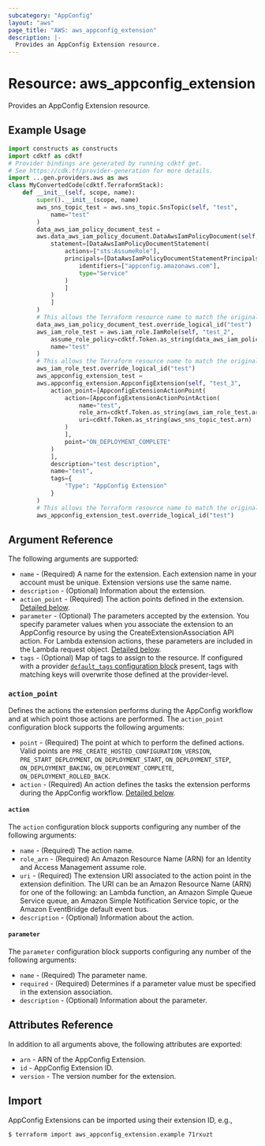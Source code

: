 ```yaml
---
subcategory: "AppConfig"
layout: "aws"
page_title: "AWS: aws_appconfig_extension"
description: |-
  Provides an AppConfig Extension resource.
---
```


# Resource: aws_appconfig_extension

Provides an AppConfig Extension resource.

## Example Usage

```python
import constructs as constructs
import cdktf as cdktf
# Provider bindings are generated by running cdktf get.
# See https://cdk.tf/provider-generation for more details.
import ...gen.providers.aws as aws
class MyConvertedCode(cdktf.TerraformStack):
    def __init__(self, scope, name):
        super().__init__(scope, name)
        aws_sns_topic_test = aws.sns_topic.SnsTopic(self, "test",
            name="test"
        )
        data_aws_iam_policy_document_test =
        aws.data_aws_iam_policy_document.DataAwsIamPolicyDocument(self, "test_1",
            statement=[DataAwsIamPolicyDocumentStatement(
                actions=["sts:AssumeRole"],
                principals=[DataAwsIamPolicyDocumentStatementPrincipals(
                    identifiers=["appconfig.amazonaws.com"],
                    type="Service"
                )
                ]
            )
            ]
        )
        # This allows the Terraform resource name to match the original name. You can remove the call if you don't need them to match.
        data_aws_iam_policy_document_test.override_logical_id("test")
        aws_iam_role_test = aws.iam_role.IamRole(self, "test_2",
            assume_role_policy=cdktf.Token.as_string(data_aws_iam_policy_document_test.json),
            name="test"
        )
        # This allows the Terraform resource name to match the original name. You can remove the call if you don't need them to match.
        aws_iam_role_test.override_logical_id("test")
        aws_appconfig_extension_test =
        aws.appconfig_extension.AppconfigExtension(self, "test_3",
            action_point=[AppconfigExtensionActionPoint(
                action=[AppconfigExtensionActionPointAction(
                    name="test",
                    role_arn=cdktf.Token.as_string(aws_iam_role_test.arn),
                    uri=cdktf.Token.as_string(aws_sns_topic_test.arn)
                )
                ],
                point="ON_DEPLOYMENT_COMPLETE"
            )
            ],
            description="test description",
            name="test",
            tags={
                "Type": "AppConfig Extension"
            }
        )
        # This allows the Terraform resource name to match the original name. You can remove the call if you don't need them to match.
        aws_appconfig_extension_test.override_logical_id("test")
```

## Argument Reference

The following arguments are supported:

* `name` - (Required) A name for the extension. Each extension name in your account must be unique. Extension versions use the same name.
* `description` - (Optional) Information about the extension.
* `action_point` - (Required) The action points defined in the extension. [Detailed below](#action_point).
* `parameter` - (Optional) The parameters accepted by the extension. You specify parameter values when you associate the extension to an AppConfig resource by using the CreateExtensionAssociation API action. For Lambda extension actions, these parameters are included in the Lambda request object. [Detailed below](#parameter).
* `tags` - (Optional) Map of tags to assign to the resource. If configured with a provider [`default_tags` configuration block](https://registry.terraform.io/providers/hashicorp/aws/latest/docs#default_tags-configuration-block) present, tags with matching keys will overwrite those defined at the provider-level.

### `action_point`

Defines the actions the extension performs during the AppConfig workflow and at which point those actions are performed. The `action_point` configuration block supports the following arguments:

* `point` - (Required) The point at which to perform the defined actions. Valid points are `PRE_CREATE_HOSTED_CONFIGURATION_VERSION`, `PRE_START_DEPLOYMENT`, `ON_DEPLOYMENT_START`, `ON_DEPLOYMENT_STEP`, `ON_DEPLOYMENT_BAKING`, `ON_DEPLOYMENT_COMPLETE`, `ON_DEPLOYMENT_ROLLED_BACK`.
* `action` - (Required) An action defines the tasks the extension performs during the AppConfig workflow. [Detailed below](#action).

#### `action`

The `action` configuration block supports configuring any number of the following arguments:

* `name` - (Required) The action name.
* `role_arn` - (Required) An Amazon Resource Name (ARN) for an Identity and Access Management assume role.
* `uri` - (Required) The extension URI associated to the action point in the extension definition. The URI can be an Amazon Resource Name (ARN) for one of the following: an Lambda function, an Amazon Simple Queue Service queue, an Amazon Simple Notification Service topic, or the Amazon EventBridge default event bus.
* `description` - (Optional) Information about the action.

#### `parameter`

The `parameter` configuration block supports configuring any number of the following arguments:

* `name` - (Required) The parameter name.
* `required` - (Required) Determines if a parameter value must be specified in the extension association.
* `description` - (Optional) Information about the parameter.

## Attributes Reference

In addition to all arguments above, the following attributes are exported:

* `arn` - ARN of the AppConfig Extension.
* `id` - AppConfig Extension ID.
* `version` - The version number for the extension.

## Import

AppConfig Extensions can be imported using their extension ID, e.g.,

```
$ terraform import aws_appconfig_extension.example 71rxuzt
```

<!-- cache-key: cdktf-0.17.0-pre.15 input-825c6a7bdd963654abb211c0f5a66b136b3562940c192267d62e9fdec6a7fc58 -->